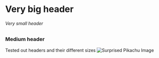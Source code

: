 # Very big header
###### Very small header
### Medium header
Tested out headers and their different sizes
![Surprised Pikachu Image](https://i.kym-cdn.com/entries/icons/mobile/000/027/475/Screen_Shot_2018-10-25_at_11.02.15_AM.jpg)
